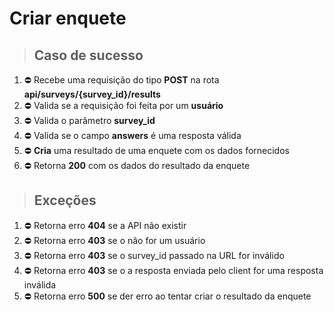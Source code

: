 # Criar enquete

> ## Caso de sucesso
1. ⛔️ Recebe uma requisição do tipo **POST** na rota **api/surveys/{survey_id}/results**
2. ⛔️ Valida se a requisição foi feita por um **usuário**
3. ⛔️ Valida o parâmetro **survey_id**
4. ⛔️ Valida se o campo **answers** é uma resposta válida
5. ⛔️ **Cria** uma resultado de uma enquete com os dados fornecidos
6. ⛔️ Retorna **200** com os dados do resultado da enquete

> ## Exceções
1. ⛔️ Retorna erro **404** se a API não existir
2. ⛔️ Retorna erro **403** se o não for um usuário
2. ⛔️ Retorna erro **403** se o survey_id passado na URL for inválido
2. ⛔️ Retorna erro **403** se o a resposta enviada pelo client for uma resposta inválida
5. ⛔️ Retorna erro **500** se der erro ao tentar criar o resultado da enquete